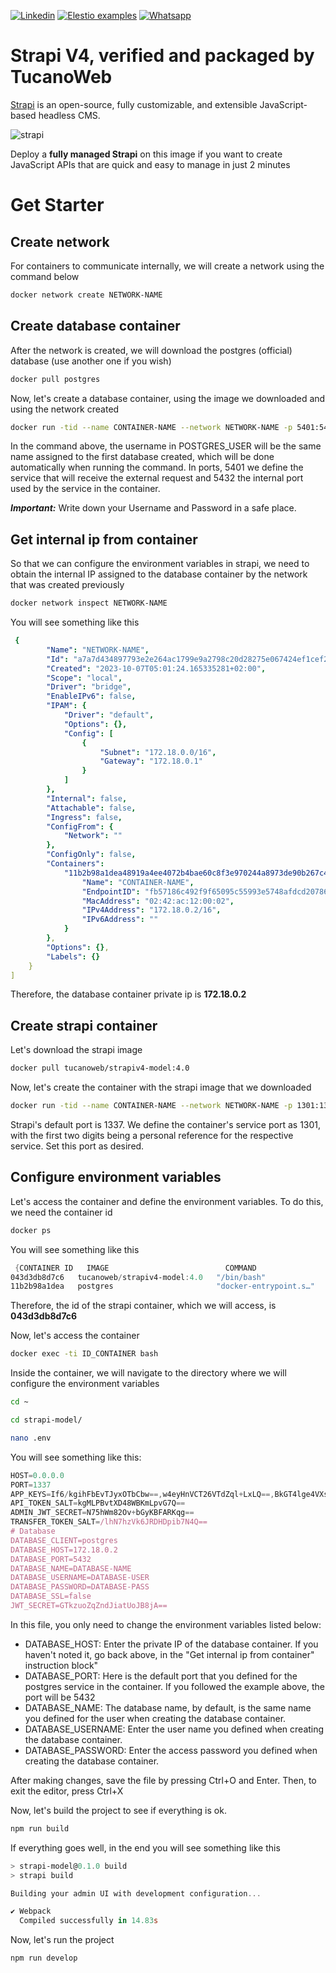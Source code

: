[![Linkedin](https://img.shields.io/static/v1.svg?logo=linkedin&color=f78A38&labelColor=083468&logoColor=ffffff&style=for-the-badge&label=Linkedin&message=Public)](https://www.linkedin.com/in/eric-ricielle-2aa1ba237/) [![Elestio examples](https://img.shields.io/static/v1.svg?logo=github&color=f78A38&labelColor=083468&logoColor=ffffff&style=for-the-badge&label=github&message=open%20source)](https://github.com/TucanoWeb) [![Whatsapp](https://img.shields.io/static/v1.svg?logo=whatsapp&color=f78A38&labelColor=083468&logoColor=ffffff&style=for-the-badge&label=Whatsapp&message=Tirar%20Dúvidas)](https://api.whatsapp.com/send?phone=5531992936042)

# Strapi V4, verified and packaged by TucanoWeb

[Strapi](https://github.com/strapi/strapi-docker) is an open-source, fully customizable, and extensible JavaScript-based headless CMS.

![strapi](https://github.com/elestio-examples/strapi/raw/main/strapi.png)

Deploy a **fully managed Strapi** on this image if you want to create JavaScript APIs that are quick and easy to manage in just 2 minutes



# Get Starter



## Create network

For containers to communicate internally, we will create a network using the command below

```bash
docker network create NETWORK-NAME
```



## Create database container

After the network is created, we will download the postgres (official) database (use another one if you wish)

```bash
docker pull postgres
```



Now, let's create a database container, using the image we downloaded and using the network created

```bash
docker run -tid --name CONTAINER-NAME --network NETWORK-NAME -p 5401:5432 -e POSTGRES_USER=USER-NAME -e POSTGRES_PASSWORD=PASSWORD postgres
```

In the command above, the username in POSTGRES_USER will be the same name assigned to the first database created, which will be done automatically when running the command. In ports, 5401 we define the service that will receive the external request and 5432 the internal port used by the service in the container.

***Important:*** Write down your Username and Password in a safe place.



## Get internal ip from container

So that we can configure the environment variables in strapi, we need to obtain the internal IP assigned to the database container by the network that was created previously

```bash
docker network inspect NETWORK-NAME
```

You will see something like this

```yaml
 {
        "Name": "NETWORK-NAME",
        "Id": "a7a7d434897793e2e264ac1799e9a2798c20d28275e067424ef1cef20b63f960",
        "Created": "2023-10-07T05:01:24.165335281+02:00",
        "Scope": "local",
        "Driver": "bridge",
        "EnableIPv6": false,
        "IPAM": {
            "Driver": "default",
            "Options": {},
            "Config": [
                {
                    "Subnet": "172.18.0.0/16",
                    "Gateway": "172.18.0.1"
                }
            ]
        },
        "Internal": false,
        "Attachable": false,
        "Ingress": false,
        "ConfigFrom": {
            "Network": ""
        },
        "ConfigOnly": false,
        "Containers":
            "11b2b98a1dea48919a4ee4072b4bae60c8f3e970244a8973de90b267c476cc55": {
                "Name": "CONTAINER-NAME",
                "EndpointID": "fb57186c492f9f65095c55993e5748afdcd207861da79cd28853836387360f8a",
                "MacAddress": "02:42:ac:12:00:02",
                "IPv4Address": "172.18.0.2/16",
                "IPv6Address": ""
            }
        },
        "Options": {},
        "Labels": {}
    }
]

```

Therefore, the database container private ip is **172.18.0.2**



## Create strapi container

Let's download the strapi image

```bash
docker pull tucanoweb/strapiv4-model:4.0
```



Now, let's create the container with the strapi image that we downloaded

```bash
docker run -tid --name CONTAINER-NAME --network NETWORK-NAME -p 1301:1337 strapiv4-model:4.0
```

Strapi's default port is 1337. We define the container's service port as 1301, with the first two digits being a personal reference for the respective service. Set this port as desired.



## Configure environment variables

Let's access the container and define the environment variables. To do this, we need the container id

```bash
docker ps
```



You will see something like this

```powershell
 {CONTAINER ID   IMAGE                          COMMAND                  CREATED        STATUS        PORTS                                       NAMES
043d3db8d7c6   tucanoweb/strapiv4-model:4.0   "/bin/bash"              12 hours ago   Up 11 hours   0.0.0.0:1301->1337/tcp, :::1301->1337/tcp   strapi-base
11b2b98a1dea   postgres                       "docker-entrypoint.s…"   12 hours ago   Up 12 hours   0.0.0.0:5401->5432/tcp, :::5401->5432/tcp   postgresDB


```

Therefore, the id of the strapi container, which we will access, is **043d3db8d7c6**



Now, let's access the container

```bash
docker exec -ti ID_CONTAINER bash
```



Inside the container, we will navigate to the directory where we will configure the environment variables

```bash
cd ~
```

```bash
cd strapi-model/
```

```bash
nano .env
```



You will see something like this:

```js
HOST=0.0.0.0
PORT=1337
APP_KEYS=If6/kgihFbEvTJyxOTbCbw==,w4eyHnVCT26VTdZql+LxLQ==,BkGT4lge4VXsWlNL0dna8A==,4/S50sgpbrgFuHwioyYZsw==
API_TOKEN_SALT=kgMLPBvtXD48WBKmLpvG7Q==
ADMIN_JWT_SECRET=N75hWm82Ov+bGyKBFARKqg==
TRANSFER_TOKEN_SALT=/lhN7hzVk6JRDHDpib7N4Q==
# Database
DATABASE_CLIENT=postgres
DATABASE_HOST=172.18.0.2
DATABASE_PORT=5432
DATABASE_NAME=DATABASE-NAME
DATABASE_USERNAME=DATABASE-USER
DATABASE_PASSWORD=DATABASE-PASS
DATABASE_SSL=false
JWT_SECRET=GTkzuoZqZndJiatUoJB8jA==

```

In this file, you only need to change the environment variables listed below:

- DATABASE_HOST:  Enter the private IP of the database container. If you haven't noted it, go back above, in the "Get internal ip from container" instruction block"
- DATABASE_PORT: Here is the default port that you defined for the postgres service in the container. If you followed the example above, the port will be 5432
- DATABASE_NAME: The database name, by default, is the same name you defined for the user when creating the database container.
- DATABASE_USERNAME: Enter the user name you defined when creating the database container.
- DATABASE_PASSWORD: Enter the access password you defined when creating the database container.



After making changes, save the file by pressing Ctrl+O and Enter. Then, to exit the editor, press Ctrl+X



Now, let's build the project to see if everything is ok.

```bash
npm run build
```



If everything goes well, in the end you will see something like this

```powershell
> strapi-model@0.1.0 build
> strapi build

Building your admin UI with development configuration...

✔ Webpack
  Compiled successfully in 14.83s


```



Now, let's run the project

```bash
npm run develop
```
